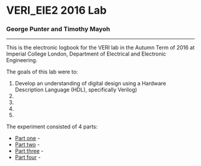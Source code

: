 # VERI_EIE2 2016 Lab

### George Punter and Timothy Mayoh
-----------------------------------
This is the electronic logbook for the VERI lab in the Autumn Term of 2016 at Imperial College London, Department of Electrical and Electronic Engineering.

The goals of this lab were to:

1. Develop an understanding of digital design using a Hardware Description Language (HDL), specifically Verilog)
2. 
3.
4.
5.

The experiment consisted of 4 parts:
- [Part one](/part_1) - 
- [Part two](/part_2) -
- [Part three](/part_3) -
- [Part four](/part_4) -
